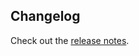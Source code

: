 ## Changelog

Check out the [release notes](https://github.com/dooboolab/react-native-iap/releases).
